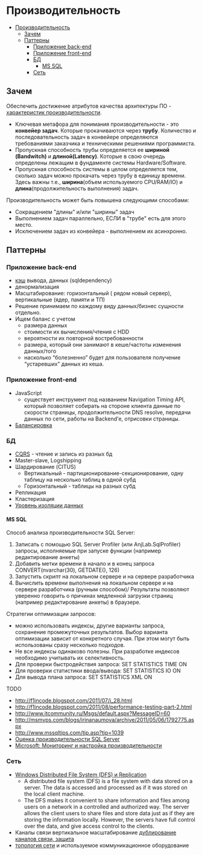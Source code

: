 # Производительность

- [Производительность](#производительность)
  - [Зачем](#зачем)
  - [Паттерны](#паттерны)
    - [Приложение back-end](#приложение-back-end)
    - [Приложение front-end](#приложение-front-end)
    - [БД](#бд)
      - [MS SQL](#ms-sql)
    - [Сеть](#сеть)

## Зачем

Обеспечить достижение атрибутов качества архитектуры ПО - [характеристик производительности](../ability/performance.md).

- Ключевая метафора для понимания производительности - это **конвейер задач**. Которые прокачиваются через **трубу**. Количество и последовательность задач в конвейере определяются требованиями заказчика и техническими решениями программиста.
- Пропускная способность трубы определяется ее **шириной (Bandwitch)** и **длиной(Latency)**. Которые в свою очередь определены лежащим в фундаменте системы Hardware/Software.
- Пропускная способность системы в целом определяется тем, сколько задач можно прокачать через трубу в единицу времени. Здесь важны т.е., **ширина**(объем используемого CPU/RAM/IO) и **длина**(продолжительность выполнения) задач.

Производительность может быть повышена следующими способами:

- Сокращением "длины" и/или "ширины" задач
- Выполнением задач параллельно, ЕСЛИ в "трубе" есть для этого место.
- Исключением задач из конвейера - выполнением их асинхронно.

## Паттерны

### Приложение back-end

- [кэш](pattern.cache.md) вывода, данных (sqldependency)
- денормализация
- Масштабирование: горизонтальный ( рядом новый сервер), вертикальные (ядер, памяти и ТП)
- Решение принимаем по каждому виду данных/бизнес сущности отдельно.
- Ищем баланс с учетом
  - размера данных
  - стоимости их вычисления/чтения с HDD
  - вероятности их повторной востребованности
  - размера, который они занимают в кеше/частоты изменения данных/того
  - насколько “болезненно” будет для пользователя получение “устаревших” данных из кеша.

### Приложение front-end

- JavaScript
  - существует инструмент под названием Navigation Timing API, который позволяет собирать на стороне клиента данные по скорости страницы, продолжительности DNS resolve, передачи данных по сети, работы на Backend’е, отрисовки страницы.
- [Балансировка](load.balancing.md)

### БД

- [CQRS](pattern.cqrs.md) - чтение и запись из разных бд
- Master-slave, Logshipping
- Шардирование (CITUS)
  - Вертикальный - партиционирование-секционирование, одну таблицу на несколько таблиц в одной субд
  - Горизонтальный - таблицы на разных субд
- Репликация
- Кластеризация
- [Уровень изоляции данных](store.../store.isolation.level.md)

#### MS SQL

Способ анализа производительности SQL Server:

1. Записать с помощью SQL Server Profiler (или AnjLab.SqlProfiler) запросы, исполняемые при запуске функции (например редактирование анкеты)
2. Добавить метки времени в начало и в конец запроса CONVERT(nvarchar(30), GETDATE(), 126)
3. Запустить скрипт на локальном сервере и на сервере разработчика
4. Вычислить времени выполнения на локальном сервере и на сервере разработчика (ручным способом)/ Результаты позволяют уверенно говорить о причинах медленной загрузки страниц (например редактирование анкеты) в браузере.

Стратегии оптимизации запросов:

- можно использовать индексы, другие варианты запроса, сохранение промежуточных результатов.	Выбор варианта оптимизации зависит от конкретного случая. При этом могут быть использованы сразу несколько подходов.
- Не все индексы одинаково полезны. При разработке индексов необходимо учитывать их селективность.	
- Для проверки быстродействия запроса:	SET STATISTICS TIME ON
- Для проверки статистики ввода/вывода:	SET STATISTICS IO ON
- Для вывода плана запроса:	SET STATISTICS XML ON

TODO

- http://f1incode.blogspot.com/2011/07/i_28.html	
- http://f1incode.blogspot.com/2011/08/performance-testing-part-2.html
- http://www.itcommunity.ru/Msgs/default.aspx?MessageID=60	
- http://msmvps.com/blogs/irinanaumova/archive/2011/05/06/1792775.aspx	
- http://www.mssqltips.com/tip.asp?tip=1039	
- [Оценка производительности SQL Server](http://www.interface.ru/home.asp?artId=6968)
- [Microsoft: Мониторинг и настройка производительности](http://www.sql.ru/forum/actualthread.aspx?tid=858780)

### Сеть

- [Windows Distributed File System (DFS) и Replication](https://windowsnotes.ru/activedirectory/distributed-file-system-arxitektura-i-bazovye-ponyatiya/)
  - A distributed file system (DFS) is a file system with data stored on a server. The data is accessed and processed as if it was stored on the local client machine.
  - The DFS makes it convenient to share information and files among users on a network in a controlled and authorized way. The server allows the client users to share files and store data just as if they are storing the information locally. However, the servers have full control over the data, and give access control to the clients.
- Каналы связи вертикальное масштабирование [дублирование каналов связи, защита](https://systempb.ru/company/our-articles/vysokie-skorosti-sovremennykh-tsod-kak-vozmozhnosti-stanovyatsya-ogranicheniyami-i-chto-s-etim-delat/)
- [топология сети](http://citforum.ru/nets/optimize/locnop_02.shtml) и используемое коммуникационное оборудование
